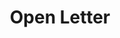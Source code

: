 ---
title: Open Letter
content: |
  We are a group of Israeli composers and musicians, living both in Israel and abroad. We call for an immediate end to all Israeli violence in Gaza and the West Bank and for a dedicated, determined effort to restore what has been destroyed...
--- 